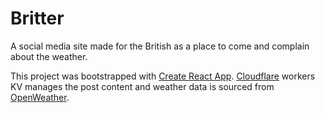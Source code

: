 # Britter

A social media site made for the British as a place to come and complain about the weather.

This project was bootstrapped with [Create React App](https://github.com/facebook/create-react-app). [Cloudflare](https://cloudflareworkers.com) workers KV manages the post content and weather data is sourced from [OpenWeather](https://openweathermap.org).

